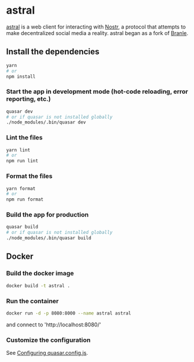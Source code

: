 # astral

[astral](https://astral.ninja) is a web client for interacting with [Nostr](https://github.com/fiatjaf/nostr), a protocol that attempts to make decentralized social media a reality. astral began as a fork of [Branle](https://github.com/fiatjaf/branle).

## Install the dependencies
```bash
yarn
# or
npm install
```

### Start the app in development mode (hot-code reloading, error reporting, etc.)
```bash
quasar dev
# or if quasar is not installed globally
./node_modules/.bin/quasar dev
```

### Lint the files
```bash
yarn lint
# or
npm run lint
```
### Format the files
```bash
yarn format
# or
npm run format
```

### Build the app for production
```bash
quasar build
# or if quasar is not installed globally
./node_modules/.bin/quasar build
```

## Docker

### Build the docker image
```bash
docker build -t astral .
```

### Run the container
```bash
docker run -d -p 8080:8000 --name astral astral
```

and connect to 'http://localhost:8080/'

### Customize the configuration
See [Configuring quasar.config.js](https://v2.quasar.dev/quasar-cli-webpack/quasar-config-js).
